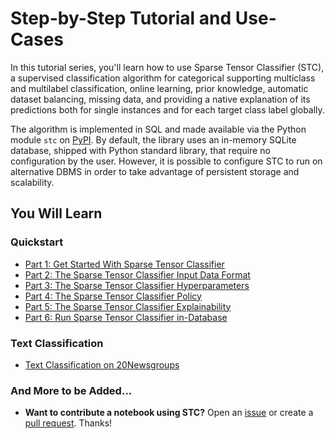 # Step-by-Step Tutorial and Use-Cases

In this tutorial series, you'll learn how to use Sparse Tensor Classifier (STC), a supervised classification algorithm for categorical supporting multiclass and multilabel classification, online learning, prior knowledge, automatic dataset balancing, missing data, and providing a native explanation of its predictions both for single instances and for each target class label globally. 

The algorithm is implemented in SQL and made available via the Python module `stc` on [PyPI](https://pypi.org/project/stc/). By default, the library uses an in-memory SQLite database, shipped with Python standard library, that require no configuration by the user. However, it is possible to configure STC to run on alternative DBMS in order to take advantage of persistent storage and scalability.

## You Will Learn

### Quickstart

- [Part 1: Get Started With Sparse Tensor Classifier](https://github.com/SparseTensorClassifier/tutorial/blob/main/Quickstart.ipynb)
- [Part 2: The Sparse Tensor Classifier Input Data Format](https://github.com/SparseTensorClassifier/tutorial/blob/main/Quickstart_Input_Data.ipynb)
- [Part 3: The Sparse Tensor Classifier Hyperparameters](https://github.com/SparseTensorClassifier/tutorial/blob/main/Quickstart_Hyperparameters.ipynb)
- [Part 4: The Sparse Tensor Classifier Policy](https://github.com/SparseTensorClassifier/tutorial/blob/main/Quickstart_Policy.ipynb)
- [Part 5: The Sparse Tensor Classifier Explainability](https://github.com/SparseTensorClassifier/tutorial/blob/main/Quickstart_Explainability.ipynb)
- [Part 6: Run Sparse Tensor Classifier in-Database](https://github.com/SparseTensorClassifier/tutorial/blob/main/Quickstart_DBMS.ipynb)

### Text Classification

- [Text Classification on 20Newsgroups](https://github.com/SparseTensorClassifier/tutorial/blob/main/Text_Classification_20Newsgroups.ipynb)

### And More to be Added...

- **Want to contribute a notebook using STC?** Open an [issue](https://github.com/SparseTensorClassifier/tutorial/issues) or create a [pull request](https://github.com/SparseTensorClassifier/tutorial/pulls). Thanks!

